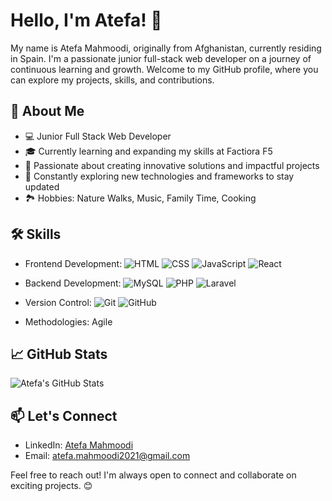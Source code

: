 # Hello, I'm Atefa! 👋

My name is Atefa Mahmoodi, originally from Afghanistan, currently residing in Spain. I'm a passionate junior full-stack web developer on a journey of continuous learning and growth. Welcome to my GitHub profile, where you can explore my projects, skills, and contributions.

## 🌟 About Me

- 💻 Junior Full Stack Web Developer
- 🎓 Currently learning and expanding my skills at Factiora F5
- 🚀 Passionate about creating innovative solutions and impactful projects
- 🌱 Constantly exploring new technologies and frameworks to stay updated
- 🏞️ Hobbies: Nature Walks, Music, Family Time, Cooking

## 🛠️ Skills

- Frontend Development: 
  ![HTML](https://img.icons8.com/color/48/000000/html-5.png)
  ![CSS](https://img.icons8.com/color/48/000000/css3.png)
  ![JavaScript](https://img.icons8.com/color/48/000000/javascript.png)
  ![React](https://img.icons8.com/color/48/000000/react-native.png)
  
- Backend Development: 
  ![MySQL](https://img.icons8.com/color/48/000000/mysql.png)
  ![PHP](https://img.icons8.com/officel/40/000000/php-logo.png)
  ![Laravel](https://img.icons8.com/ios-filled/50/000000/laravel.png)

- Version Control: 
  ![Git](https://img.icons8.com/color/48/000000/git.png)
  ![GitHub](https://img.icons8.com/fluent/48/000000/github.png)
  
- Methodologies: Agile

## 📈 GitHub Stats

![Atefa's GitHub Stats](https://github-readme-stats.vercel.app/api?username=Atefa1234&show_icons=true&theme=radical)

## 📫 Let's Connect

- LinkedIn: [Atefa Mahmoodi](https://www.linkedin.com/in/atefa-mahmoodi)
- Email: atefa.mahmoodi2021@gmail.com

Feel free to reach out! I'm always open to connect and collaborate on exciting projects. 😊
